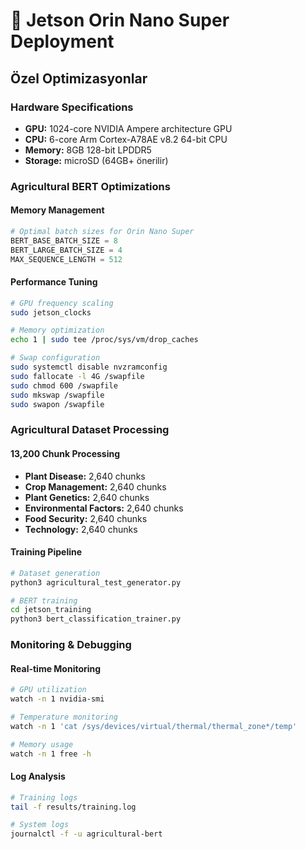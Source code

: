 # 🌟 Jetson Orin Nano Super Deployment

## Özel Optimizasyonlar

### Hardware Specifications
- **GPU:** 1024-core NVIDIA Ampere architecture GPU
- **CPU:** 6-core Arm Cortex-A78AE v8.2 64-bit CPU
- **Memory:** 8GB 128-bit LPDDR5
- **Storage:** microSD (64GB+ önerilir)

### Agricultural BERT Optimizations

#### Memory Management
```python
# Optimal batch sizes for Orin Nano Super
BERT_BASE_BATCH_SIZE = 8
BERT_LARGE_BATCH_SIZE = 4
MAX_SEQUENCE_LENGTH = 512
```

#### Performance Tuning
```bash
# GPU frequency scaling
sudo jetson_clocks

# Memory optimization
echo 1 | sudo tee /proc/sys/vm/drop_caches

# Swap configuration
sudo systemctl disable nvzramconfig
sudo fallocate -l 4G /swapfile
sudo chmod 600 /swapfile
sudo mkswap /swapfile
sudo swapon /swapfile
```

### Agricultural Dataset Processing

#### 13,200 Chunk Processing
- **Plant Disease:** 2,640 chunks
- **Crop Management:** 2,640 chunks  
- **Plant Genetics:** 2,640 chunks
- **Environmental Factors:** 2,640 chunks
- **Food Security:** 2,640 chunks
- **Technology:** 2,640 chunks

#### Training Pipeline
```bash
# Dataset generation
python3 agricultural_test_generator.py

# BERT training
cd jetson_training
python3 bert_classification_trainer.py
```

### Monitoring & Debugging

#### Real-time Monitoring
```bash
# GPU utilization
watch -n 1 nvidia-smi

# Temperature monitoring
watch -n 1 'cat /sys/devices/virtual/thermal/thermal_zone*/temp'

# Memory usage
watch -n 1 free -h
```

#### Log Analysis
```bash
# Training logs
tail -f results/training.log

# System logs
journalctl -f -u agricultural-bert
``` 